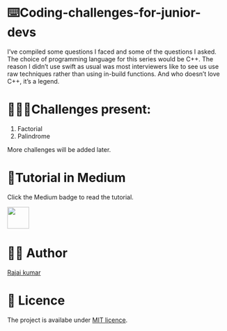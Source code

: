 # ⌨️Coding-challenges-for-junior-devs
I’ve compiled some questions I faced and some of the questions I asked. The choice of programming language for this series would be C++. The reason I didn’t use swift as usual was most interviewers like to see us use raw techniques rather than using in-build functions. And who doesn’t love C++, it’s a legend.

# 🧑🏽‍💻Challenges present:
1. Factorial
2. Palindrome

More challenges will be added later.

# 📄Tutorial in Medium

Click the Medium badge to read the tutorial.

<a href="https://rajaikumar.medium.com/junior-dev-coding-interview-questions-answers-part-1-4bfd9e8e9374"><img src="https://img.shields.io/badge/medium-%2312100E.svg?&style=for-the-badge&logo=medium&logoColor=white" height=50></a> 

# 👨‍💻 Author 
[Rajai kumar](https://github.com/Rajaikumar-iOSDev)

# 🔖 Licence 
The project is availabe under [MIT licence](https://github.com/Rajaikumar-iOSDev/Coding-challenges-for-junior-devs/blob/main/LICENSE).
